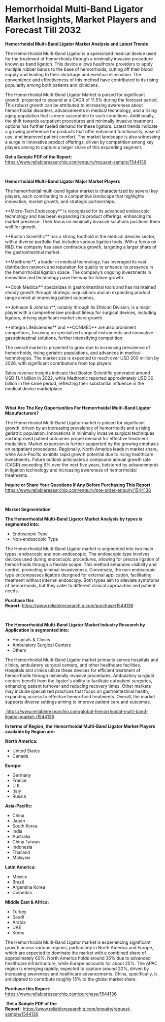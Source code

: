 <p><h1>Hemorrhoidal Multi-Band Ligator Market Insights, Market Players and Forecast Till 2032</h1></p><p><strong>Hemorrhoidal Multi-Band Ligator Market Analysis and Latest Trends</strong></p>
<p><p>The Hemorrhoidal Multi-Band Ligator is a specialized medical device used for the treatment of hemorrhoids through a minimally invasive procedure known as band ligation. This device allows healthcare providers to apply multiple rubber bands to the base of hemorrhoids, cutting off their blood supply and leading to their shrinkage and eventual elimination. The convenience and effectiveness of this method have contributed to its rising popularity among both patients and clinicians.</p><p>The Hemorrhoidal Multi-Band Ligator Market is poised for significant growth, projected to expand at a CAGR of 11.5% during the forecast period. This robust growth can be attributed to increasing awareness about hemorrhoidal disorders, advancements in medical technology, and a rising aging population that is more susceptible to such conditions. Additionally, the shift towards outpatient procedures and minimally invasive treatment options has further fueled demand for these ligators. Latest trends indicate a growing preference for products that offer enhanced functionality, ease of use, and improved patient comfort. The market landscape is also witnessing a surge in innovative product offerings, driven by competition among key players aiming to capture a larger share of this expanding segment.</p></p>
<p><strong>Get a Sample PDF of the Report:&nbsp;</strong> <a href="https://www.reliableresearchiq.com/enquiry/request-sample/1544136?utm_campaign=2932&utm_medium=2&utm_source=Github&utm_content=ia&utm_term=16042025&utm_id=hemorrhoidal-multi-band-ligator">https://www.reliableresearchiq.com/enquiry/request-sample/1544136</a></p>
<p>&nbsp;</p>
<p><strong>Hemorrhoidal Multi-Band Ligator Major Market Players</strong></p>
<p><p>The hemorrhoidal multi-band ligator market is characterized by several key players, each contributing to a competitive landscape that highlights innovation, market growth, and strategic partnerships. </p><p>**Micro-Tech Endoscopy** is recognized for its advanced endoscopic technology and has been expanding its product offerings, enhancing its market presence. Their focus on minimally invasive solutions positions them well for growth.</p><p>**Boston Scientific** has a strong foothold in the medical devices sector, with a diverse portfolio that includes various ligation tools. With a focus on R&D, the company has seen continuous growth, targeting a larger share of the gastrointestinal market.</p><p>**Medtronic**, a leader in medical technology, has leveraged its vast distribution network and reputation for quality to enhance its presence in the hemorrhoidal ligation space. The company’s ongoing investments in innovation and technology pave the way for future growth.</p><p>**Cook Medical** specializes in gastrointestinal tools and has maintained steady growth through strategic acquisitions and an expanding product range aimed at improving patient outcomes.</p><p>**Johnson & Johnson**, notably through its Ethicon Division, is a major player with a comprehensive product lineup for surgical devices, including ligators, driving significant market share growth.</p><p>**Integra LifeSciences** and **CONMED** are also prominent competitors, focusing on specialized surgical instruments and innovative gastrointestinal solutions, further intensifying competition.</p><p>The overall market is projected to grow due to increasing prevalence of hemorrhoids, rising geriatric populations, and advances in medical technologies. The market size is expected to reach over USD 200 million by 2026, with significant contributions from top players.</p><p>Sales revenue insights indicate that Boston Scientific generated around USD 11.4 billion in 2022, while Medtronic reported approximately USD 30 billion in the same period, reflecting their substantial influence in the medical device marketplace.</p></p>
<p>&nbsp;</p>
<p><strong>What Are The Key Opportunities For Hemorrhoidal Multi-Band Ligator Manufacturers?</strong></p>
<p><p>The Hemorrhoidal Multi-Band Ligator market is poised for significant growth, driven by an increasing prevalence of hemorrhoids and a rising geriatric population. Innovations in minimally invasive surgical techniques and improved patient outcomes propel demand for effective treatment modalities. Market expansion is further supported by the growing emphasis on outpatient procedures. Regionally, North America leads in market share, while Asia-Pacific exhibits rapid growth potential due to rising healthcare investments. Future outlook anticipates a compound annual growth rate (CAGR) exceeding 6% over the next five years, bolstered by advancements in ligation technology and increasing awareness of hemorrhoidal treatments.</p></p>
<p><strong>Inquire or Share Your Questions If Any Before Purchasing This Report:</strong> <a href="https://www.reliableresearchiq.com/enquiry/pre-order-enquiry/1544136?utm_campaign=2932&utm_medium=2&utm_source=Github&utm_content=ia&utm_term=16042025&utm_id=hemorrhoidal-multi-band-ligator">https://www.reliableresearchiq.com/enquiry/pre-order-enquiry/1544136</a></p>
<p>&nbsp;</p>
<p><strong>Market Segmentation</strong></p>
<p><strong>The Hemorrhoidal Multi-Band Ligator Market Analysis by types is segmented into:</strong></p>
<p><ul><li>Endoscopic Type</li><li>Non-endoscopic Type</li></ul></p>
<p><p>The Hemorrhoidal Multi-Band Ligator market is segmented into two main types: endoscopic and non-endoscopic. The endoscopic type involves devices used during endoscopic procedures, allowing for precise ligation of hemorrhoids through a flexible scope. This method enhances visibility and control, promoting minimal invasiveness. Conversely, the non-endoscopic type encompasses ligators designed for external application, facilitating treatment without internal endoscopy. Both types aim to alleviate symptoms of hemorrhoids, but they cater to different clinical approaches and patient needs.</p></p>
<p><strong>Purchase this Report:&nbsp;</strong><a href="https://www.reliableresearchiq.com/purchase/1544136?utm_campaign=2932&utm_medium=2&utm_source=Github&utm_content=ia&utm_term=16042025&utm_id=hemorrhoidal-multi-band-ligator">https://www.reliableresearchiq.com/purchase/1544136</a></p>
<p>&nbsp;</p>
<p><strong>The Hemorrhoidal Multi-Band Ligator Market Industry Research by Application is segmented into:</strong></p>
<p><ul><li>Hospitals & Clinics</li><li>Ambulatory Surgical Centers</li><li>Others</li></ul></p>
<p><p>The Hemorrhoidal Multi-Band Ligator market primarily serves hospitals and clinics, ambulatory surgical centers, and other healthcare facilities. Hospitals and clinics utilize these devices for efficient treatment of hemorrhoids through minimally invasive procedures. Ambulatory surgical centers benefit from the ligator's ability to facilitate outpatient surgeries, enhancing patient turnover and reducing recovery times. Other markets may include specialized practices that focus on gastrointestinal health, expanding access to effective hemorrhoid treatments. Overall, the market supports diverse settings aiming to improve patient care and outcomes.</p></p>
<p><a href="https://www.reliableresearchiq.com/global-hemorrhoidal-multi-band-ligator-market-r1544136?utm_campaign=2932&utm_medium=2&utm_source=Github&utm_content=ia&utm_term=16042025&utm_id=hemorrhoidal-multi-band-ligator">&nbsp;https://www.reliableresearchiq.com/global-hemorrhoidal-multi-band-ligator-market-r1544136</a></p>
<p><strong>In terms of Region, the Hemorrhoidal Multi-Band Ligator Market Players available by Region are:</strong></p>
<p>
    <p> <strong> North America: </strong>
        <ul>
            <li>United States</li>
            <li>Canada</li>
        </ul>
        </p> 
    <p> <strong> Europe: </strong>
        <ul>
            <li>Germany</li>
            <li>France</li>
            <li>U.K.</li>
            <li>Italy</li>
            <li>Russia</li>
        </ul>
        </p> 
    <p> <strong> Asia-Pacific: </strong>
        <ul>
            <li>China</li>
            <li>Japan</li>
            <li>South Korea</li>
            <li>India</li>
            <li>Australia</li>
            <li>China Taiwan</li>
            <li>Indonesia</li>
            <li>Thailand</li>
            <li>Malaysia</li>
        </ul>
        </p> 
    <p> <strong> Latin America: </strong>
        <ul>
            <li>Mexico</li>
            <li>Brazil</li>
            <li>Argentina Korea</li>
            <li>Colombia</li>
        </ul>
        </p> 
    <p> <strong> Middle East & Africa: </strong>
        <ul>
            <li>Turkey</li>
            <li>Saudi</li>
            <li>Arabia</li>
            <li>UAE</li>
            <li>Korea</li>
        </ul>
    </p>
    </p>
<p><p>The Hemorrhoidal Multi-Band Ligator market is experiencing significant growth across various regions, particularly in North America and Europe, which are expected to dominate the market with a combined share of approximately 60%. North America holds around 35% due to advanced healthcare infrastructure, while Europe accounts for about 25%. The APAC region is emerging rapidly, expected to capture around 20%, driven by increasing awareness and healthcare advancements. China, specifically, is anticipated to contribute roughly 15% to the global market share.</p></p>
<p><strong>Purchase this Report: </strong><a href="https://www.reliableresearchiq.com/purchase/1544136?utm_campaign=2932&utm_medium=2&utm_source=Github&utm_content=ia&utm_term=16042025&utm_id=hemorrhoidal-multi-band-ligator">https://www.reliableresearchiq.com/purchase/1544136</a></p>
<p>&nbsp;<strong>Get a Sample PDF of the Report:&nbsp;&nbsp;</strong><a href="https://www.reliableresearchiq.com/enquiry/request-sample/1544136?utm_campaign=2932&utm_medium=2&utm_source=Github&utm_content=ia&utm_term=16042025&utm_id=hemorrhoidal-multi-band-ligator">https://www.reliableresearchiq.com/enquiry/request-sample/1544136</a></p>
<p><strong></strong></p>
<p><p></p><p></p><p></p></p>